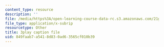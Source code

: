 ```yaml
---
content_type: resource
description: ''
file: /media/https%3A/open-learning-course-data-rc.s3.amazonaws.com/21g-503-japanese-iii-fall-2019/849faab7a5418d830ad63565cf010b39_Qd-zK_1bEPM.srt
file_type: application/x-subrip
resourcetype: Other
title: 3play caption file
uid: 849faab7-a541-8d83-0ad6-3565cf010b39
---
```

